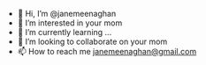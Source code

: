 - 👋 Hi, I’m @janemeenaghan
- 👀 I’m interested in your mom
- 🌱 I’m currently learning ...
- 💞️ I’m looking to collaborate on your mom
- 📫 How to reach me janemeenaghan@gmail.com

<!---
janemeenaghan/janemeenaghan is a ✨ special ✨ repository because its `README.md` (this file) appears on your GitHub profile.
You can click the Preview link to take a look at your changes.
--->

